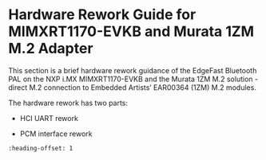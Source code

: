 # Hardware Rework Guide for MIMXRT1170-EVKB and Murata 1ZM M.2 Adapter

This section is a brief hardware rework guidance of the EdgeFast Bluetooth PAL on the NXP i.MX MIMXRT1170-EVKB and the Murata 1ZM M.2 solution - direct M.2 connection to Embedded Artists’ EAR00364 \(1ZM\) M.2 modules.

The hardware rework has two parts:

-   HCI UART rework

-   PCM interface rework



```{include} ../topics/1170EVKB_Murata1ZM_rework.md
:heading-offset: 1
```


